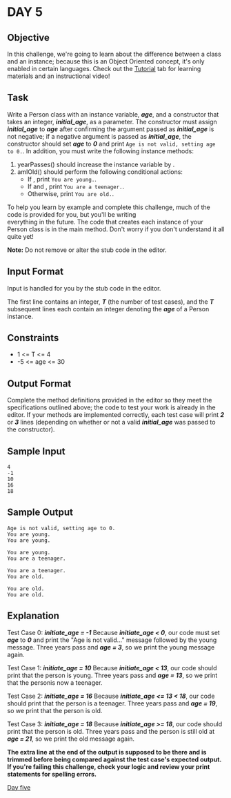 # DAY 5
## Objective
In this challenge, we're going to learn about the difference between a class and an instance; because this is an Object 
Oriented concept, it's only enabled in certain languages. Check out the 
[Tutorial](https://www.hackerrank.com/challenges/30-class-vs-instance/tutorial) tab for learning materials and an 
instructional video!

## Task
Write a Person class with an instance variable, _**age**_, and a constructor that takes an integer, _**initial_age**_, 
as a parameter. The constructor must assign _**initial_age**_ to _**age**_ after confirming the argument passed as 
_**initial_age**_ is not negative; if a negative argument is passed as _**initial_age**_, the constructor should set
_**age**_ to _**0**_ and print ``Age is not valid, setting age to 0.``. In addition, you must write the following 
instance methods:

1. yearPasses() should increase the  instance variable by .
2. amIOld() should perform the following conditional actions:
   - If , print ``You are young.``.
   - If  and , print ``You are a teenager.``.
   - Otherwise, print ``You are old.``.
   
To help you learn by example and complete this challenge, much of the code is provided for you, but you'll be writing  
everything in the future. The code that creates each instance of your Person class is in the main method. Don't worry 
if you don't understand it all quite yet!

**Note:** Do not remove or alter the stub code in the editor.

## Input Format

Input is handled for you by the stub code in the editor.

The first line contains an integer, _**T**_ (the number of test cases), and the _**T**_ subsequent lines each contain 
an integer denoting the _**age**_ of a Person instance.

## Constraints
- 1 <= T <= 4
- -5 <= age <= 30

## Output Format

Complete the method definitions provided in the editor so they meet the specifications outlined above; the code to test 
your work is already in the editor. If your methods are implemented correctly, each test case will print _**2**_ or 
_**3**_ lines (depending on whether or not a valid _**initial_age**_ was passed to the constructor).

## Sample Input
````
4
-1
10
16
18
````
## Sample Output
````
Age is not valid, setting age to 0.
You are young.
You are young.

You are young.
You are a teenager.

You are a teenager.
You are old.

You are old.
You are old.
````
## Explanation

Test Case 0: _**initiate_age = -1**_
Because _**initiate_age < 0**_, our code must set _**age**_ to _**0**_ and print the "Age is not valid..." message 
followed by the young message. Three years pass and _**age = 3**_, so we print the young message again.

Test Case 1: _**initiate_age = 10**_
Because _**initiate_age < 13**_, our code should print that the person is young. Three years pass and _**age = 13**_, so
we print that the personis now a teenager.

Test Case 2: _**initiate_age = 16**_
Because _**initiate_age <= 13 < 18**_, our code should print that the person is a teenager. Three years pass and 
_**age = 19**_, so we print that the 
person is old.

Test Case 3: _**initiate_age = 18**_
Because _**initiate_age >= 18**_, our code should print that the person is old. Three years pass and the person is still
old at _**age = 21**_, so we print the old message again.

**The extra line at the end of the output is supposed to be there and is trimmed before being compared against the test 
case's expected output. If you're failing this challenge, check your logic and review your print statements for spelling
errors.**

[Day five](https://www.hackerrank.com/challenges/30-class-vs-instance/problem?isFullScreen=true)